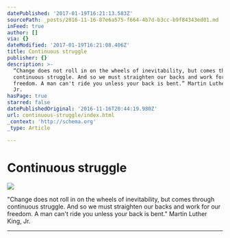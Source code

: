 ```yaml
---
datePublished: '2017-01-19T16:21:13.583Z'
sourcePath: _posts/2016-11-16-87e6a575-f664-4b7d-b3cc-b9f84343ed01.md
inFeed: true
author: []
via: {}
dateModified: '2017-01-19T16:21:08.406Z'
title: Continuous struggle
publisher: {}
description: >-
  “Change does not roll in on the wheels of inevitability, but comes through
  continuous struggle. And so we must straighten our backs and work for our
  freedom. A man can't ride you unless your back is bent.” Martin Luther King,
  Jr.
hasPage: true
starred: false
datePublishedOriginal: '2016-11-16T20:44:19.980Z'
url: continuous-struggle/index.html
_context: 'http://schema.org'
_type: Article

---
```

# Continuous struggle
![](https://the-grid-user-content.s3-us-west-2.amazonaws.com/12062a37-482a-4d67-81fd-802d10c2ae4b.png)

"Change does not roll in on the wheels of inevitability, but comes through continuous struggle. And so we must straighten our backs and work for our freedom. A man can't ride you unless your back is bent." Martin Luther King, Jr.

---